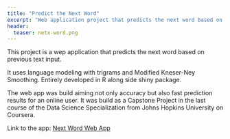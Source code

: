 ```yaml
---
title: "Predict the Next Word"
excerpt: "Web application project that predicts the next word based on previous text input."
header:
  teaser: netx-word.png
---
```


This project is a wep application that predicts the next word based on previous text input.

It uses language modeling with trigrams and Modified Kneser-Ney Smoothing.
Entirely developed in R along side shiny package.

The web app was build aiming not only accuracy but also fast prediction results for an online user.
It was build as a Capstone Project in the last course of the Data Science Specialization from Johns Hopkins University on Coursera.


Link to the app: <a href="https://ricardosc.shinyapps.io/NextWord/" target='_blank' class="btn--info">Next Word Web App</a>
